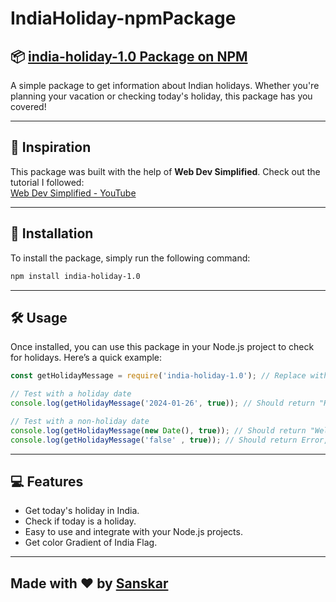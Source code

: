 ﻿# IndiaHoliday-npmPackage

## 📦 [india-holiday-1.0 Package on NPM](https://www.npmjs.com/package/india-holiday-1.0)

A simple package to get information about Indian holidays. Whether you're planning your vacation or checking today's holiday, this package has you covered!

---

## 🎥 Inspiration
This package was built with the help of **Web Dev Simplified**. Check out the tutorial I followed:  
[Web Dev Simplified - YouTube](https://www.youtube.com/watch?v=J4b_T-qH3BY&t=249s)

---

## 🚀 Installation

To install the package, simply run the following command:

```bash
npm install india-holiday-1.0
```

---

## 🛠️ Usage

Once installed, you can use this package in your Node.js project to check for holidays. Here’s a quick example:

```javascript
const getHolidayMessage = require('india-holiday-1.0'); // Replace with your package name

// Test with a holiday date
console.log(getHolidayMessage('2024-01-26', true)); // Should return "Happy Republic Day,"

// Test with a non-holiday date
console.log(getHolidayMessage(new Date(), true)); // Should return "Welcome,"
console.log(getHolidayMessage('false' , true)); // Should return Error,
```

---

## 💻 Features

- Get today's holiday in India.
- Check if today is a holiday.
- Easy to use and integrate with your Node.js projects.
- Get color Gradient of India Flag.

---

##  Made with ❤️ by [Sanskar](https://sanskarjaiswal2904.github.io/Sanskar-Website/index.html)

